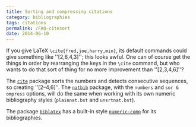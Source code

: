 ```yaml
---
title: Sorting and compressing citations
category: bibliographies
tags: citations
permalink: /FAQ-citesort
date: 2014-06-10
---
```


If you give LaTeX
`\cite{fred,joe,harry,min}`, its default commands could give
something like ''[2,6,4,3]'';
this looks awful.  One can of course get the things in order by
rearranging the keys in the `\cite` command, but who wants to do
that sort of thing for no more improvement than ''[2,3,4,6]''?

The [`cite`](https://ctan.org/pkg/cite) package sorts the numbers and detects consecutive
sequences, so creating ''[2&ndash;4,6]''.  The [`natbib`](https://ctan.org/pkg/natbib) package,
with the `numbers` and `sor & ompress` options, will
do the same when working with its own numeric bibliography styles
(`plainnat.bst` and `unsrtnat.bst`).

The package [`biblatex`](https://ctan.org/pkg/biblatex) has a built-in style
[`numeric-comp`](https://ctan.org/pkg/biblatex) for its bibliographies.

